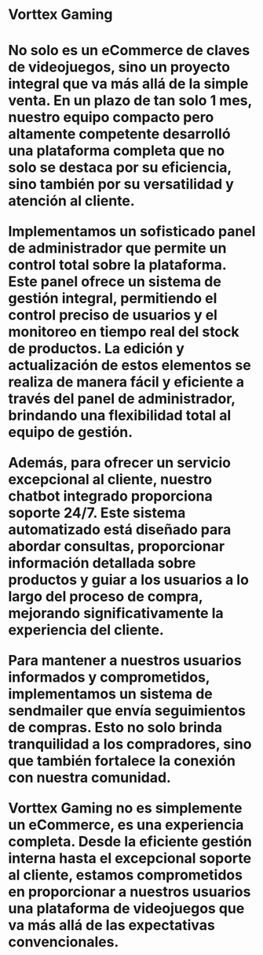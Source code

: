 <h1>Vorttex Gaming<h1/> 
  No solo es un eCommerce de claves de videojuegos, sino un proyecto integral que va más allá de la simple venta. En un plazo de tan solo 1 mes, nuestro equipo compacto pero altamente competente desarrolló una plataforma completa que no solo se destaca por su eficiencia, sino también por su versatilidad y atención al cliente.

Implementamos un sofisticado panel de administrador que permite un control total sobre la plataforma. Este panel ofrece un sistema de gestión integral, permitiendo el control preciso de usuarios y el monitoreo en tiempo real del stock de productos. La edición y actualización de estos elementos se realiza de manera fácil y eficiente a través del panel de administrador, brindando una flexibilidad total al equipo de gestión.

Además, para ofrecer un servicio excepcional al cliente, nuestro chatbot integrado proporciona soporte 24/7. Este sistema automatizado está diseñado para abordar consultas, proporcionar información detallada sobre productos y guiar a los usuarios a lo largo del proceso de compra, mejorando significativamente la experiencia del cliente.

Para mantener a nuestros usuarios informados y comprometidos, implementamos un sistema de sendmailer que envía seguimientos de compras. Esto no solo brinda tranquilidad a los compradores, sino que también fortalece la conexión con nuestra comunidad.

Vorttex Gaming no es simplemente un eCommerce, es una experiencia completa. Desde la eficiente gestión interna hasta el excepcional soporte al cliente, estamos comprometidos en proporcionar a nuestros usuarios una plataforma de videojuegos que va más allá de las expectativas convencionales.

